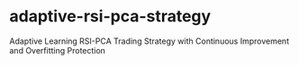 # adaptive-rsi-pca-strategy
Adaptive Learning RSI-PCA Trading Strategy with Continuous Improvement and Overfitting Protection
